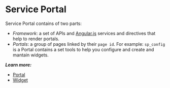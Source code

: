 # Service Portal
Service Portal contains of two parts: 
- *Framework*: a set of APIs and [Angular.js](https://angularjs.org/) services and directives that help to render portals.
- *Portals*: a group of pages linked by their `page id`. For example: `sp_config` is a Portal contains a set tools to help you configure and create and mantain widgets.

***Learn more:***

+ [Portal](/portals.md)
+ [Widget](/widget.md)
